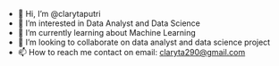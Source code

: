 - 👋 Hi, I’m @clarytaputri
- 👀 I’m interested in Data Analyst and Data Science
- 🌱 I’m currently learning about Machine Learning
- 💞️ I’m looking to collaborate on data analyst and data science project
- 📫 How to reach me contact on email: claryta290@gmail.com

<!---
clarytaputri/clarytaputri is a ✨ special ✨ repository because its `README.md` (this file) appears on your GitHub profile.
You can click the Preview link to take a look at your changes.
--->
